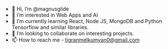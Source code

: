 - 👋 Hi, I’m @magnusglide
- 👀 I’m interested in Web Apps and AI
- 🌱 I’m currently learning React, Node JS, MongoDB and Python Tensorflow and similar libraries.
- 💞️ I’m looking to collaborate on interesting projects.
- 📫 How to reach me - tigranmelkumyan0@gmail.com
